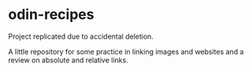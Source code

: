 # odin-recipes
Project replicated due to accidental deletion.

A little repository for some practice in linking images and websites and a review on absolute and relative links.
